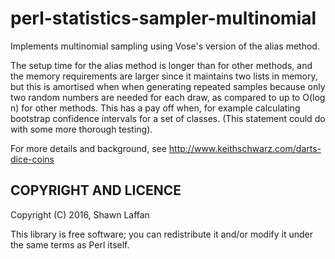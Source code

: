 # perl-statistics-sampler-multinomial


Implements multinomial sampling using Vose's version of the alias method.

The setup time for the alias method is longer than for other methods,
and the memory requirements are larger since it maintains two lists in memory,
but this is amortised when 
when generating repeated samples because only two random numbers are
needed for each draw, as compared to up to O(log n) for other methods.
This has a pay off when, for example calculating 
bootstrap confidence intervals for a set of classes.
(This statement could do with some more thorough testing).

For more details and background, see http://www.keithschwarz.com/darts-dice-coins


## COPYRIGHT AND LICENCE

Copyright (C) 2016, Shawn Laffan

This library is free software; you can redistribute it and/or modify
it under the same terms as Perl itself.
